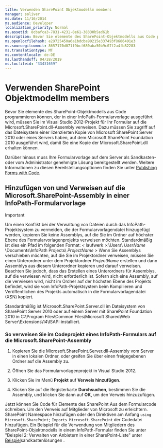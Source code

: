 ```yaml
---
title: Verwenden SharePoint Objektmodellm members
manager: soliver
ms.date: 11/16/2014
ms.audience: Developer
localization_priority: Normal
ms.assetid: 8cbafca3-7831-4231-8e61-38330b5ad61b
description: Bevor Sie elemente des SharePoint-Objektmodells aus Code programmieren können, der in einer InfoPath-Formularvorlage ausgeführt wird, müssen Sie im Visual Studio 2012-Projekt für Ihr Formular auf die Microsoft.SharePoint.dll-Assembly verweisen. Dazu müssen Sie zugriff auf das Dateisystem einer lizenzierten Kopie von Microsoft SharePoint Server 2010 oder eines Servers haben, auf dem Microsoft SharePoint Foundation 2010 ausgeführt wird, damit Sie eine Kopie der Microsoft.SharePoint.dll erhalten können.
ms.openlocfilehash: e29725450a6a1bdcba99215e337493f8686491e3
ms.sourcegitcommit: 8657170d071f9bcf680aba50b9c07f2a4fb82283
ms.translationtype: MT
ms.contentlocale: de-DE
ms.lasthandoff: 04/28/2019
ms.locfileid: "33431659"
---
```

# <a name="use-sharepoint-object-model-members"></a>Verwenden SharePoint Objektmodellm members

Bevor Sie elemente des SharePoint-Objektmodells aus Code programmieren können, der in einer InfoPath-Formularvorlage ausgeführt wird, müssen Sie im Visual Studio 2012-Projekt für Ihr Formular auf die Microsoft.SharePoint.dll-Assembly verweisen. Dazu müssen Sie zugriff auf das Dateisystem einer lizenzierten Kopie von Microsoft SharePoint Server 2010 oder eines Servers haben, auf dem Microsoft SharePoint Foundation 2010 ausgeführt wird, damit Sie eine Kopie der Microsoft.SharePoint.dll erhalten können. 
  
Darüber hinaus muss Ihre Formularvorlage auf dem Server als Sandkasten- oder vom Administrator genehmigte Lösung bereitgestellt werden. Weitere Informationen zu diesen Bereitstellungsoptionen finden Sie unter [Publishing Forms with Code](publishing-forms-with-code.md).
  
## <a name="add-and-reference-the-microsoftsharepoint-assembly-from-an-infopath-form-template"></a>Hinzufügen von und Verweisen auf die Microsoft.SharePoint-Assembly in einer InfoPath-Formularvorlage

> [!IMPORTANT]
> Um einen Konflikt bei der Verwaltung von Dateien durch das InfoPath-Projektsystem zu vermeiden, die der Formularvorlagendatei hinzugefügt werden, kopieren Sie keine Assemblys, auf die Sie im Ordner auf höchster Ebene des Formularvorlagenprojekts verweisen möchten. Standardmäßig ist dies ein Pfad im folgenden Format: *<*  laufwerk >:\Users\  *UserName*  \Documents\InfoPath Projects\  *ProjectName* > Wenn Sie Assemblys verschieben möchten, auf die Sie im Projektordner verweisen, müssen Sie einen Unterordner unter dem Projektordner  *ProjectName*  erstellen und dann Assemblys aus diesem Unterordner kopieren und darauf verweisen. Beachten Sie jedoch, dass das Erstellen eines Unterordners für Assemblys, auf die verwiesen wird, nicht erforderlich ist. Sofern sich eine Assembly, auf die verwiesen wird, nicht im Ordner auf der höchsten Ebene des Projekts befindet, wird sie vom InfoPath-Projektsystem beim Kompilieren und Veröffentlichen des Projekts automatisch in die Formularvorlagendatei (XSN) kopiert. 
  
Standardmäßig ist Microsoft.SharePoint.Server.dll im Dateisystem von SharePoint Server 2010 oder auf einem Server mit SharePoint Foundation 2010 in C:\Program Files\Common Files\Microsoft Shared\Web Server\Extensions\14\ISAPI installiert.
  
### <a name="to-reference-the-microsoftsharepoint-assembly-from-an-infopath-forms-code-project"></a>So verweisen Sie im Codeprojekt eines InfoPath-Formulars auf die Microsoft.SharePoint-Assembly

1. Kopieren Sie die Microsoft.SharePoint.Server.dll-Assembly vom Server in einen lokalen Ordner, oder greifen Sie über einen freigegebenen Ordner auf die Assembly zu.
    
2. Öffnen Sie das Formularvorlagenprojekt in Visual Studio 2012.
    
3. Klicken Sie im Menü **Projekt** auf **Verweis hinzufügen**.
    
4. Klicken Sie auf die Registerkarte **Durchsuchen**, bestimmen Sie die Assembly, und klicken Sie dann auf **OK**, um den Verweis hinzuzufügen. 
    
Jetzt können Sie Code für Elemente des SharePoint Aus dem Formularcode schreiben. Um den Verweis auf Mitglieder von Microsoft zu erleichtern. SharePoint Namespace hinzufügen oder den Direktiven am Anfang `using Microsoft.SharePoint;` `Imports Microsoft.SharePoint` der Codedatei hinzufügen. Ein Beispiel für die Verwendung von Mitgliedern des SharePoint-Objektmodells in einem InfoPath-Formular finden Sie unter "Beispiel 2: Verwalten von Anbietern in einer SharePoint-Liste" unter [Beispiel](sample-sandboxed-solutions.md)sandkastenlösungen .

